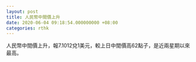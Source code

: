 ```yaml
---
layout: post
title: 人民幣中間價上升
date: 2020-06-04 09:18:54.000000000 +08:00
categories: rthk
---
```


人民幣中間價上升，報7.1012兌1美元，較上日中間價高62點子，是近兩星期以來最高。
